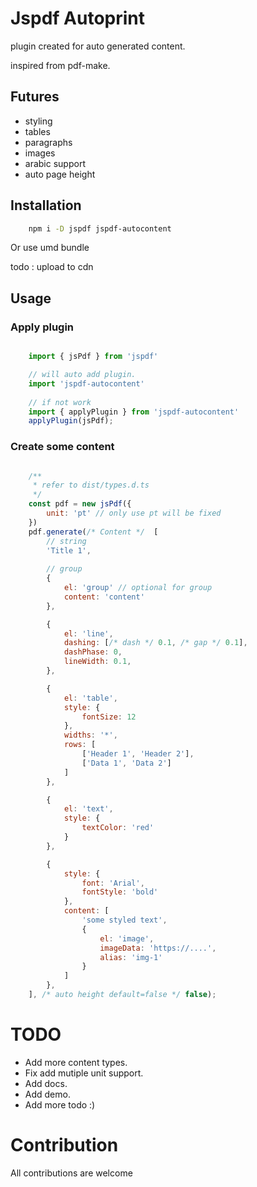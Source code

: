 # Jspdf Autoprint

plugin created for auto generated content.

inspired from pdf-make.

## Futures
- styling
- tables
- paragraphs
- images
- arabic support
- auto page height

## Installation

```bash
    npm i -D jspdf jspdf-autocontent
```

Or use umd bundle

todo : upload to cdn

## Usage

### Apply plugin

```javascript

    import { jsPdf } from 'jspdf'

    // will auto add plugin.
    import 'jspdf-autocontent'
    
    // if not work
    import { applyPlugin } from 'jspdf-autocontent'
    applyPlugin(jsPdf);
```


### Create some content

```javascript

    /**
     * refer to dist/types.d.ts
     */
    const pdf = new jsPdf({
        unit: 'pt' // only use pt will be fixed
    })
    pdf.generate(/* Content */  [
        // string
        'Title 1',
        
        // group
        {
            el: 'group' // optional for group
            content: 'content'
        },

        {
            el: 'line',
            dashing: [/* dash */ 0.1, /* gap */ 0.1],
            dashPhase: 0,
            lineWidth: 0.1,
        },

        {
            el: 'table',
            style: {
                fontSize: 12
            },
            widths: '*',
            rows: [
                ['Header 1', 'Header 2'],
                ['Data 1', 'Data 2']
            ]
        },

        {
            el: 'text',
            style: {
                textColor: 'red'
            }
        },

        {
            style: {
                font: 'Arial',
                fontStyle: 'bold'
            },
            content: [
                'some styled text',
                {
                    el: 'image',
                    imageData: 'https://....',
                    alias: 'img-1'
                }
            ]
        },
    ], /* auto height default=false */ false);

```


# TODO

- Add more content types.
- Fix add mutiple unit support.
- Add docs.
- Add demo.
- Add more todo :)

# Contribution

All contributions are welcome

